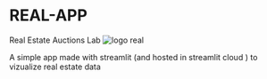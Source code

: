 # REAL-APP
Real Estate Auctions Lab
![logo real](https://github.com/Dakali/REAL-APP/blob/main/assets/LAB.png)

A simple app made with streamlit (and hosted in streamlit cloud ) to vizualize real estate data
